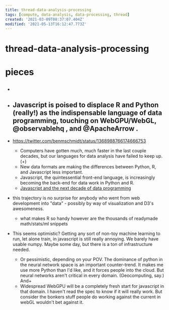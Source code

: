 ```yaml
---
title: thread-data-analysis-processing
tags: [compute, data-analysis, data-processing, thread]
created: '2021-03-09T08:37:07.404Z'
modified: '2021-05-13T16:12:47.773Z'
---
```


# thread-data-analysis-processing

# pieces

- ## 

- ## Javascript is poised to displace R and Python (really!) as the indispensable language of data programming, touching on WebGPU/WebGL, @observablehq , and @ApacheArrow .
- https://twitter.com/benmschmidt/status/1368988766174666753
  - Computers have gotten much, much faster in the last couple decades, but our languages for data analysis have failed to keep up. (+)
  - New data formats are making the differences between Python, R, and Javascript less important.
  - Javascript, the quintessential front-end language, is increasingly becoming the back-end for data work in Python and R.
  - [Javascript and the next decade of data programming](http://benschmidt.org/post/2020-01-15/2020-01-15-webgpu/)
- this trajectory is no surprise for anybody who went from web development into "data" - possibly by way of visualization and D3's awesomeness.
  - what makes R so handy however are the thousands of readymade math/stats/ml snippets
- This seems optimistic? Getting any sort of non-toy machine learning to run, let alone train, in javascript is still really annoying. We barely have usable numpy. Maybe some day, but there is a ton of infrastructure needed.
  - Or pessimistic, depending on your POV. The dominance of python in the neural network space is an important counter-trend. It makes me use more Python than I'd like, and it forces people into the cloud. But neural networks aren't critical in every domain. (Geocomputing, say.) And+
  - Widespread WebGPU will be a completely fresh start for javascript in that domain. I haven't read the spec to know if it will really work. But consider the bonkers stuff people do working against the current in webGL wouldn't bet against it.
